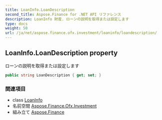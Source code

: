 ```yaml
---
title: LoanInfo.LoanDescription
second_title: Aspose.Finance for .NET API リファレンス
description: LoanInfo 財産. ローンの説明を取得または設定します
type: docs
weight: 50
url: /ja/net/aspose.finance.ofx.investment/loaninfo/loandescription/
---
```

## LoanInfo.LoanDescription property

ローンの説明を取得または設定します

```csharp
public string LoanDescription { get; set; }
```

### 関連項目

* class [LoanInfo](../)
* 名前空間 [Aspose.Finance.Ofx.Investment](../../loaninfo/)
* 組み立て [Aspose.Finance](../../../)


